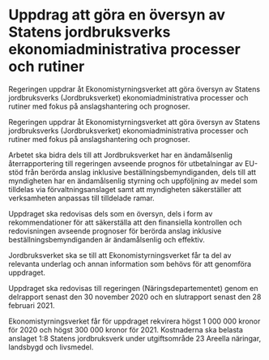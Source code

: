 # Uppdrag att göra en översyn av Statens jordbruksverks ekonomiadministrativa processer och rutiner

Regeringen uppdrar åt Ekonomistyrningsverket att göra översyn av Statens jordbruksverks (Jordbruksverket) ekonomiadministrativa processer och rutiner med fokus på anslagshantering och prognoser.

Regeringen uppdrar åt Ekonomistyrningsverket att göra översyn av Statens jordbruksverks (Jordbruksverket) ekonomiadministrativa processer och rutiner med fokus på anslagshantering och prognoser.

Arbetet ska bidra dels till att Jordbruksverket har en ändamålsenlig återrapportering till regeringen avseende prognos för utbetalningar av EU-stöd från berörda anslag inklusive beställningsbemyndiganden, dels till att myndigheten har en ändamålsenlig styrning och uppföljning av medel som tilldelas via förvaltningsanslaget samt att myndigheten säkerställer att verksamheten anpassas till tilldelade ramar.

Uppdraget ska redovisas dels som en översyn, dels i form av rekommendationer för att säkerställa att den finansiella kontrollen och redovisningen avseende prognoser för berörda anslag inklusive beställningsbemyndiganden är ändamålsenlig och effektiv.

Jordbruksverket ska se till att Ekonomistyrningsverket får ta del av relevanta underlag och annan information som behövs för att genomföra uppdraget.

Uppdraget ska redovisas till regeringen (Näringsdepartementet) genom en delrapport senast den 30 november 2020 och en slutrapport senast den 28 februari 2021.

Ekonomistyrningsverket får för uppdraget rekvirera högst 1 000 000 kronor för 2020 och högst 300 000 kronor för 2021. Kostnaderna ska belasta anslaget 1:8 Statens jordbruksverk under utgiftsområde 23 Areella näringar, landsbygd och livsmedel.
